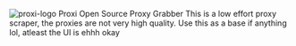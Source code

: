 ![proxi-logo](https://user-images.githubusercontent.com/45471603/184551755-3ae900b6-0e14-4c70-9558-3f08a5f82e67.png)
Proxi Open Source Proxy Grabber
This is a low effort proxy scraper, the proxies are not very high quality.
Use this as a base if anything lol, atleast the UI is ehhh okay
